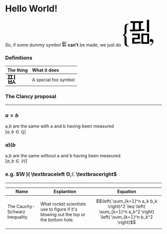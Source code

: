 # Hello World!

So, if some dummy symbol <img src="./symbols/foo.svg" height="16px" /> **can't** be made, we just do ![bar](./symbols/bar.svg)

### Definitions
| The thing | What it does |
|:---|:---|
| <img src="./symbols/foo.svg" height="30px" /> | A special foo symbol |

### The Clancy proposal
---
### $a = b$
a,b are the same with a and b having been measured  
$[a,b \in ℚ]$

### $a )( b$
a,b are the same without a and b having been measured  
$[a,b \in 𝕎]$

### e.g. $𝕎 )( \textbraceleft 𝕆,ℂ \textbraceright$
---

| Name | Explantion | Equation |
| --- | --- | --- |
| The Cauchy-Schwarz Inequality | What rocket scientists use to figure if it's blowing out the top or the bottom hole. | $$\left( \sum_{k=1}^n a_k b_k \right)^2 \leq \left( \sum_{k=1}^n a_k^2 \right) \left( \sum_{k=1}^n b_k^2 \right)$$ |
